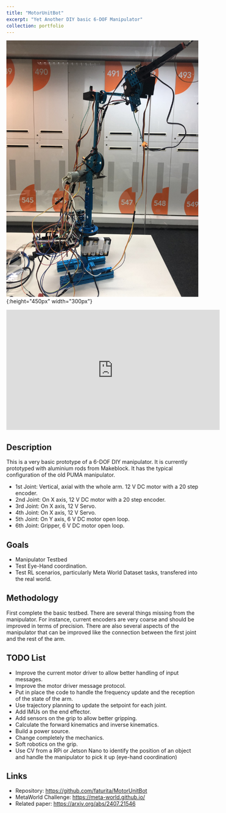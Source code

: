 ```yaml
---
title: "MotorUnitBot"
excerpt: "Yet Another DIY basic 6-DOF Manipulator"
collection: portfolio
---
```


![Descriptor](/images/motorunit.jpg){:height="450px" width="300px"}

<iframe width="560" height="315" src="https://youtube.com/embed/53h3F6D1VVU?feature=shared" title="YouTube video player" frameborder="0" allow="accelerometer; autoplay; clipboard-write; encrypted-media; gyroscope; picture-in-picture; web-share" allowfullscreen></iframe>


## Description

This is a very basic prototype of a 6-DOF DIY manipulator.  It is currently prototyped with aluminium rods from Makeblock.  It has the typical configuration of the old PUMA manipulator. 

* 1st Joint: Vertical, axial with the whole arm. 12 V DC motor with a 20 step encoder.
* 2nd Joint: On X axis, 12 V DC motor with a 20 step encoder. 
* 3rd Joint: On X axis, 12 V Servo.
* 4th Joint: On X axis, 12 V Servo.
* 5th Joint: On Y axis, 6 V DC motor open loop.
* 6th Joint: Gripper, 6 V DC motor open loop.

## Goals

* Manipulator Testbed
* Test Eye-Hand coordination.
* Test RL scenarios, particularly Meta World Dataset tasks, transfered into the real world.

## Methodology

First complete the basic testbed.  There are several things missing from the manipulator.  For instance, current encoders are very coarse and should be improved in terms of precision.  There are also several aspects of the manipulator that can be improved like the connection between the first joint and the rest of the arm. 

## TODO List

* Improve the current motor driver to allow better handling of input messages.
* Improve the motor driver message protocol.
* Put in place the code to handle the frequency update and the reception of the state of the arm.
* Use trajectory planning to update the setpoint for each joint.
* Add IMUs on the end effector.
* Add sensors on the grip to allow better gripping.
* Calculate the forward kinematics and inverse kinematics.
* Build a power source.
* Change completely the mechanics.
* Soft robotics on the grip.
* Use CV from a RPi or Jetson Nano to identify the position of an object and handle the manipulator to pick it up (eye-hand coordination)


## Links

* Repository: https://github.com/faturita/MotorUnitBot
* MetaWorld Challenge: https://meta-world.github.io/
* Related paper: https://arxiv.org/abs/2407.21546
